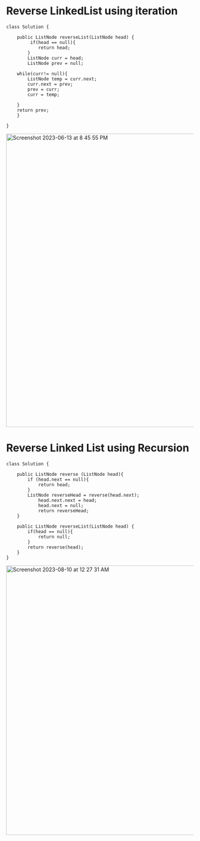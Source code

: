 # Reverse LinkedList using iteration 
```
class Solution {

    public ListNode reverseList(ListNode head) {
         if(head == null){
            return head;
        }
        ListNode curr = head;
        ListNode prev = null;
    
    while(curr!= null){
        ListNode temp = curr.next;
        curr.next = prev;
        prev = curr;
        curr = temp;
        
    }
    return prev;
    }
        
}
```
<img width="788" alt="Screenshot 2023-06-13 at 8 45 55 PM" src="https://github.com/Abhi-Codehub/DSA-/assets/111800760/4358d974-b96a-4ebe-bd7e-4f031f9fc993">

# Reverse Linked List using Recursion 
```
class Solution {

    public ListNode reverse (ListNode head){
        if (head.next == null){
            return head;
        }
        ListNode reverseHead = reverse(head.next);
            head.next.next = head;
            head.next = null;
            return reverseHead;
    }

    public ListNode reverseList(ListNode head) {
        if(head == null){
            return null;
        }
        return reverse(head);
    }
}
```
<img width="724" alt="Screenshot 2023-08-10 at 12 27 31 AM" src="https://github.com/Abhi-Codehub/DSA-/assets/111800760/a9626b2f-44b1-484b-b64e-604285ac3d62">



